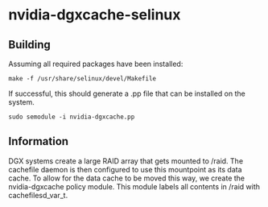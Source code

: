 # nvidia-dgxcache-selinux

## Building
Assuming all required packages have been installed:

    make -f /usr/share/selinux/devel/Makefile

If successful, this should generate a .pp file that can be installed on the system.

    sudo semodule -i nvidia-dgxcache.pp

## Information
DGX systems create a large RAID array that gets mounted to /raid.  The cachefile daemon is then configured to use this mountpoint as its data cache.  To allow for the data cache to be moved this way, we create the nvidia-dgxcache policy module.  This module labels all contents in /raid with cachefilesd_var_t.
